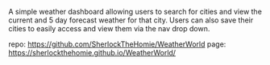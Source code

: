 A simple weather dashboard allowing users to search for cities and view the current and 5 day forecast weather for that city. Users can also save their cities to
easily access and view them via the nav drop down.

repo: https://github.com/SherlockTheHomie/WeatherWorld
page: https://sherlockthehomie.github.io/WeatherWorld/
